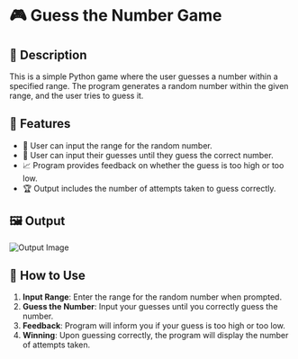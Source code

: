# 🎮 Guess the Number Game

## 📝 Description
This is a simple Python game where the user guesses a number within a specified range. The program generates a random number within the given range, and the user tries to guess it.

## 🌟 Features
- 🎯 User can input the range for the random number.
- 🔢 User can input their guesses until they guess the correct number.
- 📈 Program provides feedback on whether the guess is too high or too low.
- 🏆 Output includes the number of attempts taken to guess correctly.

## 🖼️ Output
![Output Image](output_image.png)

## 🚀 How to Use
1. **Input Range**: Enter the range for the random number when prompted.
2. **Guess the Number**: Input your guesses until you correctly guess the number.
3. **Feedback**: Program will inform you if your guess is too high or too low.
4. **Winning**: Upon guessing correctly, the program will display the number of attempts taken.
